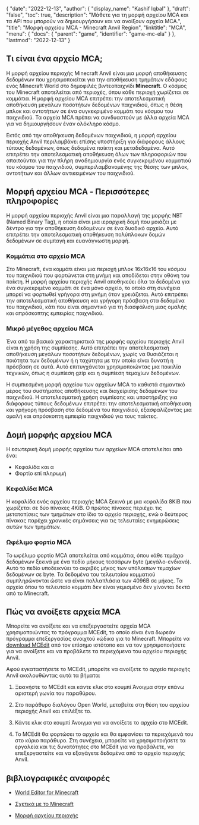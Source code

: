 {
  "date": "2022-12-13",
  "author": {
    "display_name": "Kashif Iqbal"
},
  "draft": "false",
  "toc": true,
  "description": "Μάθετε για τη μορφή αρχείου MCA και τα API που μπορούν να δημιουργήσουν και να ανοίξουν αρχεία MCA.",
  "title": "Μορφή αρχείου MCA - Minecraft Anvil Region",
  "linktitle": "MCA",
  "menu": {
    "docs": {
      "parent": "game",
      "identifier": "game-mc-ela"
}
},
  "lastmod": "2022-12-13"
}

## Τι είναι ένα αρχείο MCA;

Η μορφή αρχείου περιοχής Minecraft Anvil είναι μια μορφή αποθήκευσης δεδομένων που χρησιμοποιείται για την αποθήκευση τμημάτων εδάφους ενός Minecraft World στο δημοφιλές βιντεοπαιχνίδι **Minecraft**. Ο κόσμος του Minecraft αποτελείται από περιοχές, όπου κάθε περιοχή χωρίζεται σε κομμάτια. Η μορφή αρχείου MCA επιτρέπει την αποτελεσματική αποθήκευση μεγάλων ποσοτήτων δεδομένων παιχνιδιού, όπως η θέση μπλοκ και οντοτήτων σε ένα συγκεκριμένο κομμάτι του κόσμου του παιχνιδιού. Τα αρχεία MCA πρέπει να συνδυαστούν με άλλα αρχεία MCA για να δημιουργήσουν έναν ολόκληρο κόσμο.

Εκτός από την αποθήκευση δεδομένων παιχνιδιού, η μορφή αρχείου περιοχής Anvil περιλαμβάνει επίσης υποστήριξη για διάφορους άλλους τύπους δεδομένων, όπως δεδομένα παίκτη και μεταδεδομένα. Αυτό επιτρέπει την αποτελεσματική αποθήκευση όλων των πληροφοριών που απαιτούνται για την πλήρη αναδημιουργία ενός συγκεκριμένου κομματιού του κόσμου του παιχνιδιού, συμπεριλαμβανομένης της θέσης των μπλοκ, οντοτήτων και άλλων αντικειμένων του παιχνιδιού.

## Μορφή αρχείου MCA - Περισσότερες πληροφορίες

Η μορφή αρχείου περιοχής Anvil είναι μια παραλλαγή της μορφής NBT (Named Binary Tag), η οποία είναι μια ιεραρχική δομή που μοιάζει με δέντρο για την αποθήκευση δεδομένων σε ένα δυαδικό αρχείο. Αυτό επιτρέπει την αποτελεσματική αποθήκευση πολύπλοκων δομών δεδομένων σε συμπαγή και ευανάγνωστη μορφή.

### Κομμάτια στο αρχείο MCA

Στο Minecraft, ένα κομμάτι είναι μια περιοχή μπλοκ 16x16x16 του κόσμου του παιχνιδιού που φορτώνεται στη μνήμη και αποδίδεται στην οθόνη του παίκτη. Η μορφή αρχείου περιοχής Anvil αποθηκεύει όλα τα δεδομένα για ένα συγκεκριμένο κομμάτι σε ένα μόνο αρχείο, το οποίο στη συνέχεια μπορεί να φορτωθεί γρήγορα στη μνήμη όταν χρειάζεται. Αυτό επιτρέπει την αποτελεσματική αποθήκευση και γρήγορη πρόσβαση στα δεδομένα του παιχνιδιού, κάτι που είναι σημαντικό για τη διασφάλιση μιας ομαλής και απρόσκοπτης εμπειρίας παιχνιδιού.

### Μικρό μέγεθος αρχείου MCA

Ένα από τα βασικά χαρακτηριστικά της μορφής αρχείου περιοχής Anvil είναι η χρήση της συμπίεσης. Αυτό επιτρέπει την αποτελεσματική αποθήκευση μεγάλων ποσοτήτων δεδομένων, χωρίς να θυσιάζεται η ποιότητα των δεδομένων ή η ταχύτητα με την οποία είναι δυνατή η πρόσβαση σε αυτά. Αυτό επιτυγχάνεται χρησιμοποιώντας μια ποικιλία τεχνικών, όπως η συμπίεση gzip και η συμπίεση τεμαχίων δεδομένων.

Η συμπιεσμένη μορφή αρχείου των αρχείων MCA το καθιστά σημαντικό μέρος του συστήματος αποθήκευσης και διαχείρισης δεδομένων του παιχνιδιού. Η αποτελεσματική χρήση συμπίεσης και υποστήριξης για διάφορους τύπους δεδομένων επιτρέπει την αποτελεσματική αποθήκευση και γρήγορη πρόσβαση στα δεδομένα του παιχνιδιού, εξασφαλίζοντας μια ομαλή και απρόσκοπτη εμπειρία παιχνιδιού για τους παίκτες.

## Δομή μορφής αρχείου MCA

Η εσωτερική δομή μορφής αρχείου των αρχείων MCA αποτελείται από ένα:
 * Κεφαλίδα και α
 * Φορτίο επί πληρωμή

### Κεφαλίδα MCA

Η κεφαλίδα ενός αρχείου περιοχής MCA ξεκινά με μια κεφαλίδα 8KiB που χωρίζεται σε δύο πίνακες 4KiB. Ο πρώτος πίνακας περιέχει τις μετατοπίσεις των τμημάτων στο ίδιο το αρχείο περιοχής, ενώ ο δεύτερος πίνακας παρέχει χρονικές σημάνσεις για τις τελευταίες ενημερώσεις αυτών των τμημάτων.

### Ωφέλιμο φορτίο MCA

Το ωφέλιμο φορτίο MCA αποτελείται από κομμάτια, όπου κάθε τεμάχιο δεδομένων ξεκινά με ένα πεδίο μήκους τεσσάρων byte (μεγάλο-ενδιανό). Αυτό το πεδίο υποδεικνύει το ακριβές μήκος των υπόλοιπων τεμαχίων δεδομένων σε byte. Τα δεδομένα του τελευταίου κομματιού συμπληρώνονται ώστε να είναι πολλαπλάσια των 4096Β σε μήκος. Τα αρχεία όπου το τελευταίο κομμάτι δεν είναι γεμισμένο δεν γίνονται δεκτά από το Minecraft.

## Πώς να ανοίξετε αρχεία MCA

Μπορείτε να ανοίξετε και να επεξεργαστείτε αρχεία MCA χρησιμοποιώντας το πρόγραμμα MCEdit, το οποίο είναι ένα δωρεάν πρόγραμμα επεξεργασίας ανοιχτού κώδικα για το Minecraft. Μπορείτε να [download MCEdit](https://www.mcedit.net/) από τον επίσημο ιστότοπο και να τον χρησιμοποιήσετε για να ανοίξετε και να προβάλετε τα περιεχόμενα του αρχείου περιοχής Anvil.

Αφού εγκαταστήσετε το MCEdit, μπορείτε να ανοίξετε το αρχείο περιοχής Anvil ακολουθώντας αυτά τα βήματα:

 1. Ξεκινήστε το MCEdit και κάντε κλικ στο κουμπί Άνοιγμα στην επάνω αριστερή γωνία του παραθύρου.

 1. Στο παράθυρο διαλόγου Open World, μεταβείτε στη θέση του αρχείου περιοχής Anvil και επιλέξτε το.

 1. Κάντε κλικ στο κουμπί Άνοιγμα για να ανοίξετε το αρχείο στο MCEdit.

 1. Το MCEdit θα φορτώσει το αρχείο και θα εμφανίσει τα περιεχόμενά του στο κύριο παράθυρο. Στη συνέχεια, μπορείτε να χρησιμοποιήσετε τα εργαλεία και τις δυνατότητες στο MCEdit για να προβάλετε, να επεξεργαστείτε και να εξαγάγετε δεδομένα από το αρχείο περιοχής Anvil.

## βιβλιογραφικές αναφορές

* [World Editor for Minecraft](https://www.mcedit.net/)

* [Σχετικά με το Minecraft](https://www.minecraft.net/)

* [Μορφή αρχείου περιοχής](https://minecraft.wiki/w/Region_file_format)



